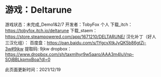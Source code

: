 # 游戏：Deltarune
游戏状态：未完成_Demo1&2/7
开发者：TobyFox 个人
下载_itch：<https://tobyfox.itch.io/deltarune>
下载_staem：<https://store.steampowered.com/app/1671210/DELTARUNE/>
汉化补丁（好人三汉化组）：
百度盘：<https://pan.baidu.com/s/1YgcvXtkJyQK5b86gtZj-3w#9jkw> 提取码: 9jkw
dropbox：<https://www.dropbox.com/sh/taxmlhyr9w5aaro/AAA3m4IuVnp-SOjBBLkpmxBoa?dl=0>

此页面更新时间：2021/12/19